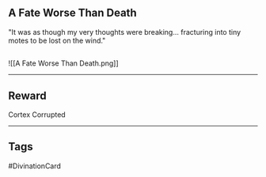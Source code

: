 ## A Fate Worse Than Death
"It was as though my very thoughts were breaking... fracturing into tiny motes to be lost on the wind."
## 
![[A Fate Worse Than Death.png]]

---
## Reward
Cortex
Corrupted

---
## Tags
#DivinationCard